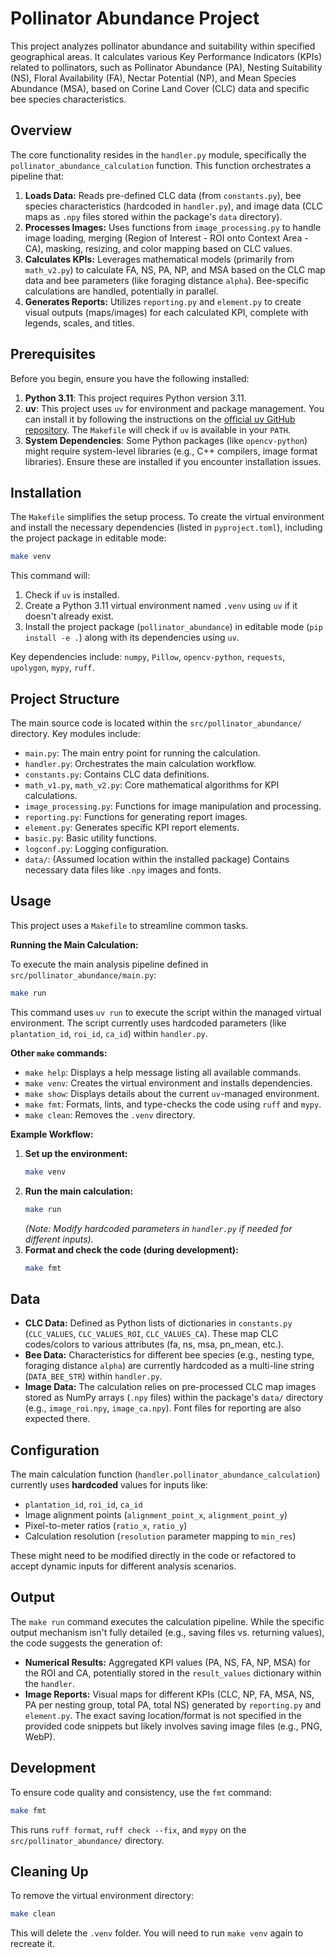 # Pollinator Abundance Project

This project analyzes pollinator abundance and suitability within specified geographical areas. It calculates various Key Performance Indicators (KPIs) related to pollinators, such as Pollinator Abundance (PA), Nesting Suitability (NS), Floral Availability (FA), Nectar Potential (NP), and Mean Species Abundance (MSA), based on Corine Land Cover (CLC) data and specific bee species characteristics.

## Overview

The core functionality resides in the `handler.py` module, specifically the `pollinator_abundance_calculation` function. This function orchestrates a pipeline that:

1.  **Loads Data:** Reads pre-defined CLC data (from `constants.py`), bee species characteristics (hardcoded in `handler.py`), and image data (CLC maps as `.npy` files stored within the package's `data` directory).
2.  **Processes Images:** Uses functions from `image_processing.py` to handle image loading, merging (Region of Interest - ROI onto Context Area - CA), masking, resizing, and color mapping based on CLC values.
3.  **Calculates KPIs:** Leverages mathematical models (primarily from `math_v2.py`) to calculate FA, NS, PA, NP, and MSA based on the CLC map data and bee parameters (like foraging distance `alpha`). Bee-specific calculations are handled, potentially in parallel.
4.  **Generates Reports:** Utilizes `reporting.py` and `element.py` to create visual outputs (maps/images) for each calculated KPI, complete with legends, scales, and titles.

## Prerequisites

Before you begin, ensure you have the following installed:

1.  **Python 3.11**: This project requires Python version 3.11.
2.  **uv**: This project uses `uv` for environment and package management. You can install it by following the instructions on the [official uv GitHub repository](https://github.com/astral-sh/uv). The `Makefile` will check if `uv` is available in your `PATH`.
3.  **System Dependencies**: Some Python packages (like `opencv-python`) might require system-level libraries (e.g., C++ compilers, image format libraries). Ensure these are installed if you encounter installation issues.

## Installation

The `Makefile` simplifies the setup process. To create the virtual environment and install the necessary dependencies (listed in `pyproject.toml`), including the project package in editable mode:

```bash
make venv
```

This command will:
1. Check if `uv` is installed.
2. Create a Python 3.11 virtual environment named `.venv` using `uv` if it doesn't already exist.
3. Install the project package (`pollinator_abundance`) in editable mode (`pip install -e .`) along with its dependencies using `uv`.

Key dependencies include: `numpy`, `Pillow`, `opencv-python`, `requests`, `upolygon`, `mypy`, `ruff`.

## Project Structure

The main source code is located within the `src/pollinator_abundance/` directory. Key modules include:

* `main.py`: The main entry point for running the calculation.
* `handler.py`: Orchestrates the main calculation workflow.
* `constants.py`: Contains CLC data definitions.
* `math_v1.py`, `math_v2.py`: Core mathematical algorithms for KPI calculations.
* `image_processing.py`: Functions for image manipulation and processing.
* `reporting.py`: Functions for generating report images.
* `element.py`: Generates specific KPI report elements.
* `basic.py`: Basic utility functions.
* `logconf.py`: Logging configuration.
* `data/`: (Assumed location within the installed package) Contains necessary data files like `.npy` images and fonts.

## Usage

This project uses a `Makefile` to streamline common tasks.

**Running the Main Calculation:**

To execute the main analysis pipeline defined in `src/pollinator_abundance/main.py`:

```bash
make run
```

This command uses `uv run` to execute the script within the managed virtual environment. The script currently uses hardcoded parameters (like `plantation_id`, `roi_id`, `ca_id`) within `handler.py`.

**Other `make` commands:**

* `make help`: Displays a help message listing all available commands.
* `make venv`: Creates the virtual environment and installs dependencies.
* `make show`: Displays details about the current `uv`-managed environment.
* `make fmt`: Formats, lints, and type-checks the code using `ruff` and `mypy`.
* `make clean`: Removes the `.venv` directory.

**Example Workflow:**

1.  **Set up the environment:**
    ```bash
    make venv
    ```
2.  **Run the main calculation:**
    ```bash
    make run
    ```
    *(Note: Modify hardcoded parameters in `handler.py` if needed for different inputs).*
3.  **Format and check the code (during development):**
    ```bash
    make fmt
    ```

## Data

* **CLC Data:** Defined as Python lists of dictionaries in `constants.py` (`CLC_VALUES`, `CLC_VALUES_ROI`, `CLC_VALUES_CA`). These map CLC codes/colors to various attributes (fa, ns, msa, pn_mean, etc.).
* **Bee Data:** Characteristics for different bee species (e.g., nesting type, foraging distance `alpha`) are currently hardcoded as a multi-line string (`DATA_BEE_STR`) within `handler.py`.
* **Image Data:** The calculation relies on pre-processed CLC map images stored as NumPy arrays (`.npy` files) within the package's `data/` directory (e.g., `image_roi.npy`, `image_ca.npy`). Font files for reporting are also expected there.

## Configuration

The main calculation function (`handler.pollinator_abundance_calculation`) currently uses **hardcoded** values for inputs like:

* `plantation_id`, `roi_id`, `ca_id`
* Image alignment points (`alignment_point_x`, `alignment_point_y`)
* Pixel-to-meter ratios (`ratio_x`, `ratio_y`)
* Calculation resolution (`resolution` parameter mapping to `min_res`)

These might need to be modified directly in the code or refactored to accept dynamic inputs for different analysis scenarios.

## Output

The `make run` command executes the calculation pipeline. While the specific output mechanism isn't fully detailed (e.g., saving files vs. returning values), the code suggests the generation of:

* **Numerical Results:** Aggregated KPI values (PA, NS, FA, NP, MSA) for the ROI and CA, potentially stored in the `result_values` dictionary within the `handler`.
* **Image Reports:** Visual maps for different KPIs (CLC, NP, FA, MSA, NS, PA per nesting group, total PA, total NS) generated by `reporting.py` and `element.py`. The exact saving location/format is not specified in the provided code snippets but likely involves saving image files (e.g., PNG, WebP).

## Development

To ensure code quality and consistency, use the `fmt` command:

```bash
make fmt
```

This runs `ruff format`, `ruff check --fix`, and `mypy` on the `src/pollinator_abundance/` directory.

## Cleaning Up

To remove the virtual environment directory:

```bash
make clean
```

This will delete the `.venv` folder. You will need to run `make venv` again to recreate it.
